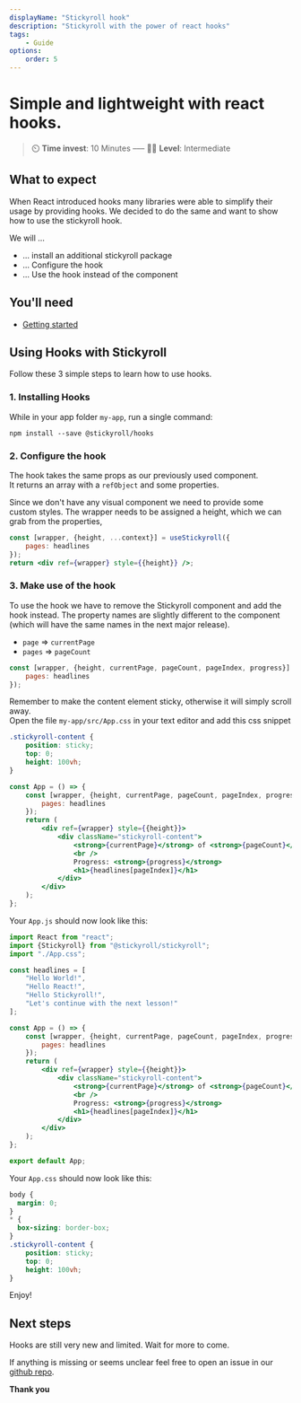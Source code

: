 ```yaml
---
displayName: "Stickyroll hook"
description: "Stickyroll with the power of react hooks"
tags:
    - Guide
options:
    order: 5
---
```


# Simple and lightweight with react hooks.

> :timer_clock: **Time invest**: 10 Minutes ––– :woman_student: **Level**: Intermediate

## What to expect

When React introduced hooks many libraries were able to simplify their usage by providing hooks.
We decided to do the same and want to show how to use the stickyroll hook.

We will …

-   … install an additional stickyroll package
-   … Configure the hook
-   … Use the hook instead of the component

## You'll need

-   [Getting started](https://stickyroll.github.io/react-stickyroll/doc/guide/getting-started/Readme.html?guides-enabled=true)

## Using Hooks with Stickyroll

Follow these 3 simple steps to learn how to use hooks.

### 1. Installing Hooks

While in your app folder `my-app`, run a single command:

```shell
npm install --save @stickyroll/hooks
```

### 2. Configure the hook

The hook takes the same props as our previously used component.  
It returns an array with a `refObject` and some properties.

Since we don't have any visual component we need to provide some custom styles.
The wrapper needs to be assigned a height, which we can grab from the properties,

```jsx
const [wrapper, {height, ...context}] = useStickyroll({
	pages: headlines
});
return <div ref={wrapper} style={{height}} />;
```

### 3. Make use of the hook

To use the hook we have to remove the Stickyroll component and add the hook instead.
The property names are slightly different to the component
(which will have the same names in the next major release).

-   `page` => `currentPage`
-   `pages` => `pageCount`

```js
const [wrapper, {height, currentPage, pageCount, pageIndex, progress}] = useStickyroll({
	pages: headlines
});
```

Remember to make the content element sticky, otherwise it will simply scroll away.  
Open the file `my-app/src/App.css` in your text editor and add this
css snippet

```css
.stickyroll-content {
	position: sticky;
	top: 0;
	height: 100vh;
}
```

```jsx
const App = () => {
	const [wrapper, {height, currentPage, pageCount, pageIndex, progress}] = useStickyroll({
		pages: headlines
	});
	return (
		<div ref={wrapper} style={{height}}>
			<div className="stickyroll-content">
				<strong>{currentPage}</strong> of <strong>{pageCount}</strong>
				<br />
				Progress: <strong>{progress}</strong>
				<h1>{headlines[pageIndex]}</h1>
			</div>
		</div>
	);
};
```

Your `App.js` should now look like this:

```jsx
import React from "react";
import {Stickyroll} from "@stickyroll/stickyroll";
import "./App.css";

const headlines = [
	"Hello World!",
	"Hello React!",
	"Hello Stickyroll!",
	"Let's continue with the next lesson!"
];

const App = () => {
	const [wrapper, {height, currentPage, pageCount, pageIndex, progress}] = useStickyroll({
		pages: headlines
	});
	return (
		<div ref={wrapper} style={{height}}>
			<div className="stickyroll-content">
				<strong>{currentPage}</strong> of <strong>{pageCount}</strong>
				<br />
				Progress: <strong>{progress}</strong>
				<h1>{headlines[pageIndex]}</h1>
			</div>
		</div>
	);
};

export default App;
```


Your `App.css` should now look like this:

```css
body {
  margin: 0;
}
* {
  box-sizing: border-box;
}
.stickyroll-content {
	position: sticky;
	top: 0;
	height: 100vh;
}
```

Enjoy!

## Next steps

Hooks are still very new and limited. Wait for more to come.

If anything is missing or seems unclear feel free to open an issue
in our [github repo](https://github.com/stickyroll/react-stickyroll/issues).

**Thank you**
